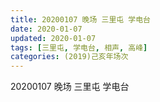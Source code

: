 ```yaml
---
title: 20200107 晚场 三里屯 学电台
date: 2020-01-07
updated: 2020-01-07
tags: [三里屯, 学电台, 相声, 高峰]
categories: (2019)己亥年场次
---
```

20200107 晚场 三里屯 学电台
